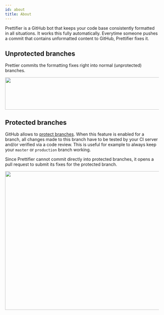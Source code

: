 ```yaml
---
id: about
title: About
---
```


Prettifier is a GitHub bot that keeps your code base consistently formatted in
all situations. It works this fully automatically. Everytime someone pushes a
commit that contains unformatted content to GitHub, Prettifier fixes it.

## Unprotected branches

Prettier commits the formatting fixes right into normal (unprotected) branches.

<img src="/prettifier/img/screenshot_annotated_small.gif" width="547" height="106">

## Protected branches

GitHub allows to
[protect branches](https://help.github.com/en/github/administering-a-repository/about-protected-branches).
When this feature is enabled for a branch, all changes made to this branch have
to be tested by your CI server and/or verified via a code review. This is useful
for example to always keep your `master` or `production` branch working.

Since Prettifier cannot commit directly into protected branches, it opens a pull
request to submit its fixes for the protected branch.

<img src="/prettifier/img/screenshot_pull_request.gif" width="576" height="455">
